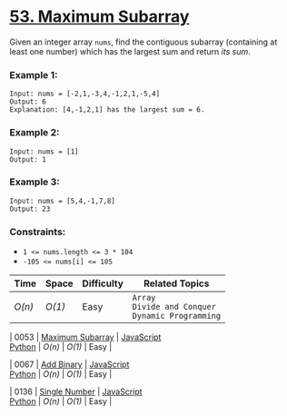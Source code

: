 # [53. Maximum Subarray](https://leetcode.com/problems/maximum-subarray/)

Given an integer array `nums`, find the contiguous subarray (containing at least one number) which has the largest sum and return _its sum_.

### Example 1:

```
Input: nums = [-2,1,-3,4,-1,2,1,-5,4]
Output: 6
Explanation: [4,-1,2,1] has the largest sum = 6.
```

### Example 2:

```
Input: nums = [1]
Output: 1
```

### Example 3:

```
Input: nums = [5,4,-1,7,8]
Output: 23
```

### Constraints:

- `1 <= nums.length <= 3 * 104`
- `-105 <= nums[i] <= 105`

| Time   | Space  | Difficulty | Related Topics                                           |
| ------ | ------ | ---------- | -------------------------------------------------------- |
| _O(n)_ | _O(1)_ | Easy       | `Array`<br>`Divide and Conquer`<br>`Dynamic Programming` |

| 0053 | [Maximum Subarray](https://leetcode.com/problems/maximum-subarray/) | [JavaScript](./00/53-maximum-subarray/0053-maximum-subarray.js)<br>[Python](./00/53-maximum-subarray/0053-maximum-subarray.py) | _O(n)_ | _O(1)_ | Easy |

| 0067 | [Add Binary](https://leetcode.com/problems/add-binary/) | [JavaScript](./00/67-add-binary/0067-add-binary.js)<br>[Python](./00/67-add-binary/0067-add-binary.py) | _O(n)_ | _O(1)_ | Easy |

| 0136 | [Single Number](https://leetcode.com/problems/single-number/) | [JavaScript](./01/36-valid-parentheses/0136-valid-parentheses.js)<br>[Python](./01/36-valid-parentheses/0136-valid-parentheses.py) | _O(n)_ | _O(1)_ | Easy |
